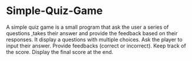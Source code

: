 # Simple-Quiz-Game
A simple quiz game is a small program that ask the user a series of questions ,takes their answer and provide the feedback based on their responses.
It display a questions with multiple choices.
Ask the player to input their answer.
Provide feedbacks (correct or incorrect).
Keep track of the score.
Display the final score at the end.
